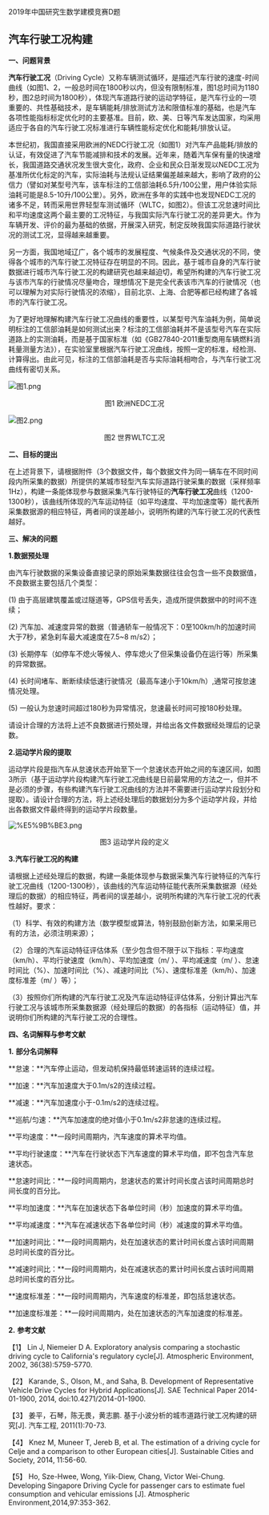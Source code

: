 2019年中国研究生数学建模竞赛D题

## **汽车行驶工况构建**

**一、问题背景**

**汽车行驶工况**（Driving Cycle）又称车辆测试循环，是描述汽车行驶的速度-时间曲线（如图1、2，一般总时间在1800秒以内，但没有限制标准，图1总时间为1180秒，图2总时间为1800秒），体现汽车道路行驶的运动学特征，是汽车行业的一项重要的、共性基础技术，是车辆能耗/排放测试方法和限值标准的基础，也是汽车各项性能指标标定优化时的主要基准。目前，欧、美、日等汽车发达国家，均采用适应于各自的汽车行驶工况标准进行车辆性能标定优化和能耗/排放认证。

本世纪初，我国直接采用欧洲的NEDC行驶工况（如图1）对汽车产品能耗/排放的认证，有效促进了汽车节能减排和技术的发展。近年来，随着汽车保有量的快速增长，我国道路交通状况发生很大变化，政府、企业和民众日渐发现以NEDC工况为基准所优化标定的汽车，实际油耗与法规认证结果偏差越来越大，影响了政府的公信力（譬如对某型号汽车，该车标注的工信部油耗6.5升/100公里，用户体验实际油耗可能是8.5-10升/100公里）。另外，欧洲在多年的实践中也发现NEDC工况的诸多不足，转而采用世界轻型车测试循环（WLTC，如图2）。但该工况怠速时间比和平均速度这两个最主要的工况特征，与我国实际汽车行驶工况的差异更大。作为车辆开发、评价的最为基础的依据，开展深入研究，制定反映我国实际道路行驶状况的测试工况，显得越来越重要。

另一方面，我国地域辽广，各个城市的发展程度、气候条件及交通状况的不同，使得各个城市的汽车行驶工况特征存在明显的不同。因此，基于城市自身的汽车行驶数据进行城市汽车行驶工况的构建研究也越来越迫切，希望所构建的汽车行驶工况与该市汽车的行驶情况尽量吻合，理想情况下是完全代表该市汽车的行驶情况（也可以理解为对实际行驶情况的浓缩），目前北京、上海、合肥等都已经构建了各城市的汽车行驶工况。

为了更好地理解构建汽车行驶工况曲线的重要性，以某型号汽车油耗为例，简单说明标注的工信部油耗是如何测试出来？标注的工信部油耗并不是该型号汽车在实际道路上的实测油耗，而是基于国家标准（如《GB27840-2011重型商用车辆燃料消耗量测量方法》），在实验室里根据汽车行驶工况曲线，按照一定的标准，经检测、计算得出。由此可见，标注的工信部油耗是否与实际油耗相吻合，与汽车行驶工况曲线有密切关系。

![图1.png](https://i.loli.net/2020/02/06/shTkBKv5RHbe8Wc.png)

  <center>图1 欧洲NEDC工况</center> 

![图2.png](https://i.loli.net/2020/02/06/cB6AdJDO9gYZ3VI.png)

  <center>图2 世界WLTC工况</center> 

**二、目标的提出**

在上述背景下，请根据附件（3个数据文件，每个数据文件为同一辆车在不同时间段内所采集的数据）所提供的某城市轻型汽车实际道路行驶采集的数据（采样频率1Hz），构建一条能体现参与数据采集汽车行驶特征的**汽车行驶工况**曲线（1200-1300秒），该曲线所体现的汽车运动特征（如平均速度、平均加速度等）能代表所采集数据源的相应特征，两者间的误差越小，说明所构建的汽车行驶工况的代表性越好。

 

**三、解决的问题**

**1.数据预处理**

由汽车行驶数据的采集设备直接记录的原始采集数据往往会包含一些不良数据值，不良数据主要包括几个类型：

(1) 由于高层建筑覆盖或过隧道等，GPS信号丢失，造成所提供数据中的时间不连续；

(2) 汽车加、减速度异常的数据（普通轿车一般情况下：0至100km/h的加速时间大于7秒，紧急刹车最大减速度在7.5~8 m/s2）；

(3) 长期停车（如停车不熄火等候人、停车熄火了但采集设备仍在运行等）所采集的异常数据。

(4) 长时间堵车、断断续续低速行驶情况（最高车速小于10km/h）,通常可按怠速情况处理。

(5) 一般认为怠速时间超过180秒为异常情况，怠速最长时间可按180秒处理。

请设计合理的方法将上述不良数据进行预处理，并给出各文件数据经处理后的记录数。



**2.运动学片段的提取**

运动学片段是指汽车从怠速状态开始至下一个怠速状态开始之间的车速区间，如图3所示（基于运动学片段构建汽车行驶工况曲线是日前最常用的方法之一，但并不是必须的步骤，有些构建汽车行驶工况曲线的方法并不需要进行运动学片段划分和提取）。请设计合理的方法，将上述经处理后的数据划分为多个运动学片段，并给出各数据文件最终得到的运动学片段数量。

![%E5%9B%BE3.png](https://cl.ly/097aa855aa62/download/%E5%9B%BE3.png)

 <center>图3 运动学片段的定义</center> 

**3.汽车行驶工况的构建**

请根据上述经处理后的数据，构建一条能体现参与数据采集汽车行驶特征的汽车行驶工况曲线（1200-1300秒），该曲线的汽车运动特征能代表所采集数据源（经处理后的数据）的相应特征，两者间的误差越小，说明所构建的汽车行驶工况的代表性越好。要求：

（1）科学、有效的构建方法（数学模型或算法，特别鼓励创新方法，如果采用已有的方法，必须注明来源）；

（2）合理的汽车运动特征评估体系（至少包含但不限于以下指标：平均速度（km/h）、平均行驶速度（km/h）、平均加速度（m/  ）、平均减速度（m/  ）、怠速时间比（%）、加速时间比（%）、减速时间比（%）、速度标准差（km/h）、加速度标准差（m/  ）等）；

（3）按照你们所构建的汽车行驶工况及汽车运动特征评估体系，分别计算出汽车行驶工况与该城市所采集数据源（经处理后的数据）的各指标（运动特征）值，并说明你们所构建的汽车行驶工况的合理性。



**四、名词解释与参考文献**

**1.** **部分名词解释**

**怠速：**汽车停止运动，但发动机保持最低转速运转的连续过程。

**加速：**汽车加速度大于0.1m/s2的连续过程。

**减速：**汽车加速度小于-0.1m/s2的连续过程。

**巡航/匀速：**汽车加速度的绝对值小于0.1m/s2非怠速的连续过程。

**平均速度：**一段时间周期内，汽车速度的算术平均值。

**平均行驶速度：**汽车在行驶状态下汽车速度的算术平均值，即不包含汽车怠速状态。

**怠速时间比：**一段时间周期内，怠速状态的累计时间长度占该时间周期总时间长度的百分比。

**平均加速度：**汽车在加速状态下各单位时间（秒）加速度的算术平均值。

**平均减速度：**汽车在减速状态下各单位时间（秒）减速度的算术平均值。

**加速时间比：**一段时间周期内，处在加速状态的累计时间长度占该时间周期总时间长度的百分比。

**减速时间比：**一段时间周期内，处在减速状态的累计时间长度占该时间周期总时间长度的百分比。

**速度标准差：**一段时间周期内，汽车速度的标准差，即包括怠速状态。

**加速度标准差：**一段时间周期内，处在加速状态的汽车加速度的标准差。

 

**2.** **参考文献**

【1】   Lin J, Niemeier D A. Exploratory analysis comparing a stochastic driving cycle to California's regulatory cycle[J]. Atmospheric Environment, 2002, 36(38):5759-5770. 

【2】   Karande, S., Olson, M., and Saha, B. Development of Representative Vehicle Drive Cycles for Hybrid Applications[J]. SAE Technical Paper 2014-01-1900, 2014, doi:10.4271/2014-01-1900.

【3】   姜平，石琴，陈无畏，黄志鹏. 基于小波分析的城市道路行驶工况构建的研究[J]. 汽车工程, 2011(1):70-73.

【4】   Knez M, Muneer T, Jereb B, et al. The estimation of a driving cycle for Celje and a comparison to other European cities[J]. Sustainable Cities and Society, 2014, 11:56-60.

【5】   Ho, Sze-Hwee, Wong, Yiik-Diew, Chang, Victor Wei-Chung. Developing Singapore Driving Cycle for passenger cars to estimate fuel consumption and vehicular emissions [J]. Atmospheric Environment,2014,97:353-362. 